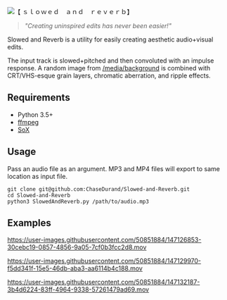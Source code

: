 ![【 ｓｌｏｗｅｄ　ａｎｄ　ｒｅｖｅｒｂ】](https://user-images.githubusercontent.com/50851884/147165754-ec666b22-5b65-4648-9006-6bd2dc9bf929.png)

>_"Creating uninspired edits has never been easier!"_

Slowed and Reverb is a utility for easily creating aesthetic audio+visual edits.

The input track is slowed+pitched and then convoluted with an impulse response. A random image from [/media/background](/media/background) is combined with CRT/VHS-esque grain layers, chromatic aberration, and ripple effects.

## Requirements
* Python 3.5+
* [ffmpeg](https://www.ffmpeg.org/download.html)
* [SoX](http://sox.sourceforge.net/)


## Usage
Pass an audio file as an argument. MP3 and MP4 files will export to same location as input file.
```
git clone git@github.com:ChaseDurand/Slowed-and-Reverb.git
cd Slowed-and-Reverb
python3 SlowedAndReverb.py /path/to/audio.mp3
```


## Examples
https://user-images.githubusercontent.com/50851884/147126853-30cebc19-0857-4856-9a05-7cf0b3fcc2d8.mov

https://user-images.githubusercontent.com/50851884/147129970-f5dd341f-15e5-46db-aba3-aa6114b4c188.mov

https://user-images.githubusercontent.com/50851884/147132187-3b4d6224-83ff-4964-9338-57261479ad69.mov
